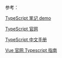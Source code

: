 参考：

[TypeScript 笔记 demo](https://github.com/zymfe/learn-typescript/tree/master/src/examples)

[TypeScript 官网](https://www.tslang.cn/docs/home.html)

[TypeScript 中文手册](https://typescript.bootcss.com/)

[Vue 官网 Typescript 指南](https://cn.vuejs.org/v2/guide/typescript.html)